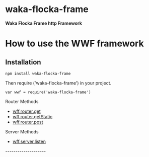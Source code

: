 # waka-flocka-frame

<strong>Waka Flocka Frame http Framework</strong>

How to use the WWF framework
=====================
Installation
-------------
```npm install waka-flocka-frame```

Then require ('waka-flocka-frame') in your project.

```var wwf = require('waka-flocka-frame')```

Router Methods
<ul>
  <li><a href="#get-request">wff.router.get</a></li>
  <li><a href="#get-static">wff.router.getStatic</a></li>
  <li><a href="#post-request">wff.router.post</a></li>
</ul>
Server Methods
<ul>
  <li><a href="#listen">wff.server.listen</a></li>
</ul>
--------------------
